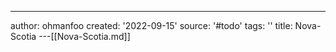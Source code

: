 ---
author: ohmanfoo
created: '2022-09-15'
source: '#todo'
tags: ''
title: Nova-Scotia
---[[Nova-Scotia.md]]
